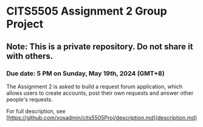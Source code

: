 # CITS5505 Assignment 2 Group Project  
  
## Note: This is a private repository. Do not share it with others.  
  
### Due date: 5 PM on Sunday, May 19th, 2024 (GMT+8)  
  
The Assignment 2 is asked to build a request forum application, which allows users to create accounts, post their own requests and answer other people's requests.  
  
For full description, see [https://github.com/xosadmin/cits5505Proj/description.md](description.md)  
